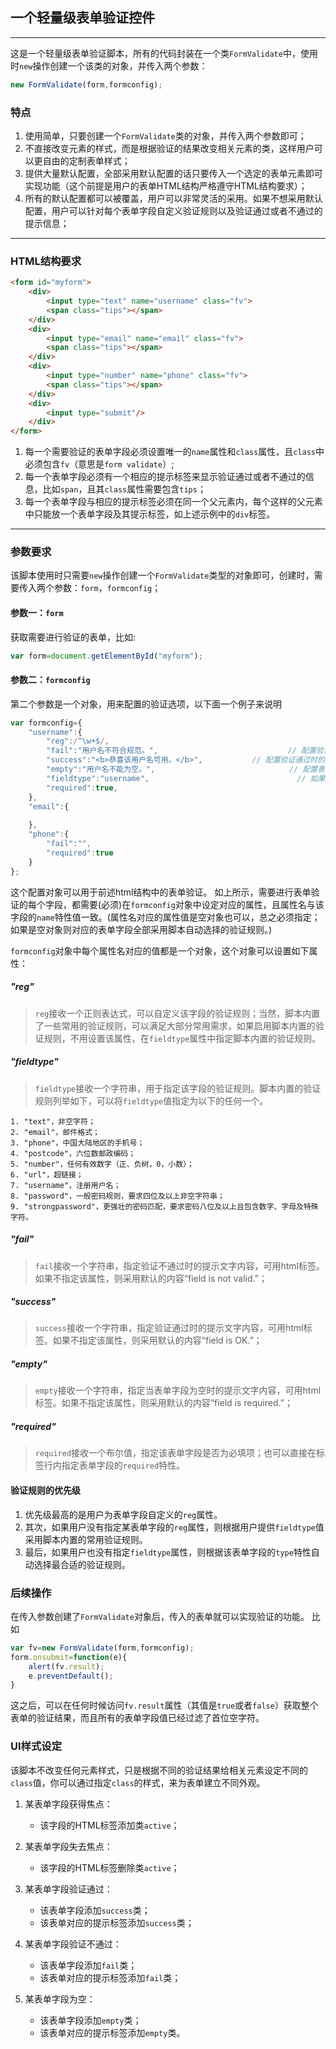 ## 一个轻量级表单验证控件
---

这是一个轻量级表单验证脚本，所有的代码封装在一个类`FormValidate`中，使用时`new`操作创建一个该类的对象，并传入两个参数：




```javascript
new FormValidate(form,formconfig);
```

### 特点
1. 使用简单，只要创建一个`FormValidate`类的对象，并传入两个参数即可；
3. 不直接改变元素的样式，而是根据验证的结果改变相关元素的类，这样用户可以更自由的定制表单样式；
4. 提供大量默认配置，全部采用默认配置的话只要传入一个选定的表单元素即可实现功能（这个前提是用户的表单HTML结构严格遵守HTML结构要求）；
5. 所有的默认配置都可以被覆盖，用户可以非常灵活的采用。如果不想采用默认配置，用户可以针对每个表单字段自定义验证规则以及验证通过或者不通过的提示信息；



******

### HTML结构要求

```html
<form id="myform">
	<div>
		<input type="text" name="username" class="fv">
		<span class="tips"></span>
	</div>
	<div>
		<input type="email" name="email" class="fv">
		<span class="tips"></span>
	</div>
	<div>
		<input type="number" name="phone" class="fv">
		<span class="tips"></span>
	</div>
	<div>
		<input type="submit"/>
	</div>
</form>
```
1. 每一个需要验证的表单字段必须设置唯一的`name`属性和`class`属性，且`class`中必须包含`fv`（意思是`form validate`）;
2. 每一个表单字段必须有一个相应的提示标签来显示验证通过或者不通过的信息，比如`span`，且其`class`属性需要包含`tips`；
3. 每一个表单字段与相应的提示标签必须在同一个父元素内，每个这样的父元素中只能放一个表单字段及其提示标签，如上述示例中的`div`标签。

---

### 参数要求

该脚本使用时只需要`new`操作创建一个`FormValidate`类型的对象即可，创建时，需要传入两个参数：`form`，`formconfig`；
#### 参数一：`form`
获取需要进行验证的表单，比如:

```javascript
var form=document.getElementById("myform");
```


#### 参数二：`formconfig`
第二个参数是一个对象，用来配置的验证选项，以下面一个例子来说明

```javascript
var formconfig={
	"username":{															// 配置表单username字段的验证规则；
		"reg":/^\w+$/,													// 配置自定义的验证规则；
		"fail":"用户名不符合规范。",								// 配置验证不通过时的提示内容；
		"success":"<b>恭喜该用户名可用。</b>",			// 配置验证通过时的提示内容；
		"empty":"用户名不能为空。",								 // 配置表单字段为空时的提示内容
		"fieldtype":"username",									// 如果没有配置`reg`选项，配置该选项可以指定脚本内置的验证规则；
		"required":true,												// 配置该字段是否为必填项；
	},
	"email":{																	// 配置表单email字段的验证规则
																						// 所有配置留空，采用默认配置；
	},
	"phone":{
		"fail":"",
		"required":true
	}
};
```

这个配置对象可以用于前述html结构中的表单验证。
如上所示，需要进行表单验证的每个字段，都需要(必须)在`formconfig`对象中设定对应的属性，且属性名与该字段的`name`特性值一致。(属性名对应的属性值是空对象也可以，总之必须指定；如果是空对象则对应的表单字段全部采用脚本自动选择的验证规则。)


`formconfig`对象中每个属性名对应的值都是一个对象，这个对象可以设置如下属性：

##### "reg"
> `reg`接收一个正则表达式，可以自定义该字段的验证规则；当然，脚本内置了一些常用的验证规则，可以满足大部分常用需求，如果启用脚本内置的验证规则，不用设置该属性，在`fieldtype`属性中指定脚本内置的验证规则。



##### "fieldtype"
> `fieldtype`接收一个字符串，用于指定该字段的验证规则。脚本内置的验证规则列举如下，可以将`fieldtype`值指定为以下的任何一个。

	1. "text"，非空字符；
	2. "email"，邮件格式；
	3. "phone"，中国大陆地区的手机号；
	4. "postcode"，六位数邮政编码；
	5. "number"，任何有效数字（正、负树，0，小数）；
	6. "url"，超链接；
	7. "username"，注册用户名；
	8. "password"，一般密码规则，要求四位及以上非空字符串；
	9. "strongpassword"，更强壮的密码匹配，要求密码八位及以上且包含数字、字母及特殊字符。
	
##### "fail"
> `fail`接收一个字符串，指定验证不通过时的提示文字内容，可用html标签。如果不指定该属性，则采用默认的内容“field is not valid.”；

##### "success"
> `success`接收一个字符串，指定验证通过时的提示文字内容，可用html标签。如果不指定该属性，则采用默认的内容“field is OK.”；


##### "empty"
> `empty`接收一个字符串，指定当表单字段为空时的提示文字内容，可用html标签。如果不指定该属性，则采用默认的内容“field is required.”；

##### "required"
> `required`接收一个布尔值，指定该表单字段是否为必填项；也可以直接在标签行内指定表单字段的`required`特性。


#### 验证规则的优先级
1. 优先级最高的是用户为表单字段自定义的`reg`属性。
2. 其次，如果用户没有指定某表单字段的`reg`属性，则根据用户提供`fieldtype`值采用脚本内置的常用验证规则。
3. 最后，如果用户也没有指定`fieldtype`属性，则根据该表单字段的`type`特性自动选择最合适的验证规则。


### 后续操作
在传入参数创建了`FormValidate`对象后，传入的表单就可以实现验证的功能。
比如

```javascript
var fv=new FormValidate(form,formconfig);
form.onsubmit=function(e){
	alert(fv.result);
	e.preventDefault();
}
```

这之后，可以在任何时候访问`fv.result`属性（其值是`true`或者`false`）获取整个表单的验证结果，而且所有的表单字段值已经过滤了首位空字符。


### UI样式设定
该脚本不改变任何元素样式，只是根据不同的验证结果给相关元素设定不同的`class`值，你可以通过指定`class`的样式，来为表单建立不同外观。


1. 某表单字段获得焦点：
	+ 该字段的HTML标签添加类`active`；

	
2. 某表单字段失去焦点：
	+ 该字段的HTML标签删除类`active`；
	
	
1. 某表单字段验证通过：
	+ 该表单字段添加`success`类；
	+ 该表单对应的提示标签添加`success`类；
	
	
1. 某表单字段验证不通过：
	+ 该表单字段添加`fail`类；
	+ 该表单对应的提示标签添加`fail`类；


1. 某表单字段为空：
	+ 该表单字段添加`empty`类；
	+ 该表单对应的提示标签添加`empty`类。
	

	
 